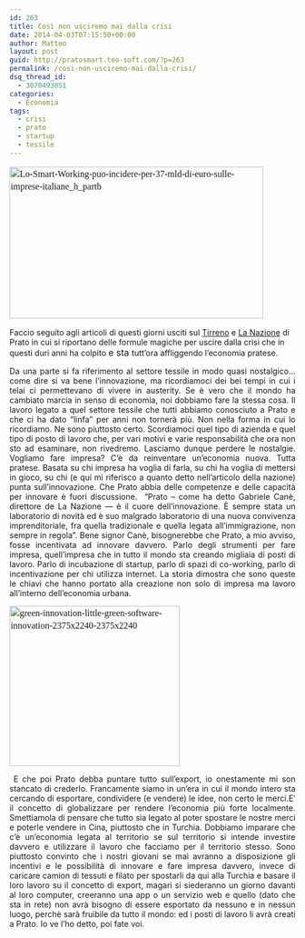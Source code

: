 ```yaml
---
id: 263
title: Così non usciremo mai dalla crisi
date: 2014-04-03T07:15:50+00:00
author: Matteo
layout: post
guid: http://pratosmart.teo-soft.com/?p=263
permalink: /cosi-non-usciremo-mai-dalla-crisi/
dsq_thread_id:
  - 3070493051
categories:
  - Economia
tags:
  - crisi
  - prato
  - startup
  - tessile
---
```

<p style="font-family: Times; font-style: normal; font-variant: normal; line-height: 22.399999618530273px; font-size: 16px;">
  <img class=" wp-image-265 alignleft" style="font-size: 16px;" alt="Lo-Smart-Working-puo-incidere-per-37-mld-di-euro-sulle-imprese-italiane_h_partb" src="http://pratosmart.teo-soft.com/wp-content/uploads/2014/04/Lo-Smart-Working-puo-incidere-per-37-mld-di-euro-sulle-imprese-italiane_h_partb.jpg" width="447" height="267" srcset="http://pratosmart.teo-soft.com/wp-content/uploads/2014/04/Lo-Smart-Working-puo-incidere-per-37-mld-di-euro-sulle-imprese-italiane_h_partb-300x179.jpg 300w, http://pratosmart.teo-soft.com/wp-content/uploads/2014/04/Lo-Smart-Working-puo-incidere-per-37-mld-di-euro-sulle-imprese-italiane_h_partb.jpg 638w" sizes="(max-width: 447px) 100vw, 447px" />
</p>

Faccio seguito agli articoli di questi giorni usciti sul <a title="Tirreno" href="http://iltirreno.gelocal.it/prato/cronaca/2014/03/28/news/il-futuro-e-high-tech-ma-non-senza-tessile-1.8940269" target="_blank">Tirreno</a> e <a title="La Nazione" href="http://www.lanazione.it/prato/cronaca/2014/04/02/1047446-forum-nazione-unicredit.shtml" target="_blank">La Nazione</a> di Prato in cui si riportano delle formule magiche per uscire dalla crisi che in questi duri anni ha colpito <span style="font-size: 16px;">e sta </span>tutt&#8217;ora affliggendo l&#8217;economia pratese.

<p style="text-align: justify;">
  Da una parte si fa riferimento al settore tessile in modo quasi nostalgico&#8230;come dire si va bene l&#8217;innovazione, ma ricordiamoci dei bei tempi in cui i telai ci permettevano di vivere in austerity. Se è vero che il mondo ha cambiato marcia in senso di economia, noi dobbiamo fare la stessa cosa. Il lavoro legato a quel settore tessile che tutti abbiamo conosciuto a Prato e che ci ha dato &#8220;linfa&#8221; per anni non tornerà più. Non nella forma in cui lo ricordiamo. Ne sono piuttosto certo. Scordiamoci quel tipo di azienda e quel tipo di posto di lavoro che, per vari motivi e varie responsabilità che ora non sto ad esaminare, non rivedremo. Lasciamo dunque perdere le nostalgie. Vogliamo fare impresa? C&#8217;è da reinventare un&#8217;economia nuova. Tutta pratese. Basata su chi impresa ha voglia di farla, su chi ha voglia di mettersi in gioco, su chi (e qui mi riferisco a quanto detto nell&#8217;articolo della nazione) punta sull&#8217;innovazione. Che Prato abbia delle competenze e delle capacità per innovare è fuori discussione.  &#8220;Prato &#8211; come ha detto Gabriele Canè, direttore de La Nazione — è il cuore dell’innovazione. È sempre stata un laboratorio di novità ed è suo malgrado laboratorio di una nuova convivenza imprenditoriale, fra quella tradizionale e quella legata all’immigrazione, non sempre in regola&#8221;. Bene signor Canè, bisognerebbe che Prato, a mio avviso, fosse incentivata ad innovare davvero. Parlo degli strumenti per fare impresa, quell&#8217;impresa che in tutto il mondo sta creando migliaia di posti di lavoro. Parlo di incubazione <!--more-->di startup, parlo di spazi di co-working, parlo di incentivazione per chi utilizza internet. La storia dimostra che sono queste le chiavi che hanno portato alla creazione non solo di impresa ma lavoro all&#8217;interno dell&#8217;economia urbana.
</p>

<img class="alignright size-medium wp-image-264" style="font-family: Times; font-style: normal; font-variant: normal; line-height: 22.399999618530273px; font-size: 16px;" alt="green-innovation-little-green-software-innovation-2375x2240-2375x2240" src="http://pratosmart.teo-soft.com/wp-content/uploads/2014/04/green-innovation-little-green-software-innovation-2375x2240-2375x2240-300x282.jpg" width="300" height="282" />

<p style="text-align: justify;">
   E che poi Prato debba puntare tutto sull&#8217;export, io onestamente mi son stancato di crederlo. Francamente siamo in un&#8217;era in cui il mondo intero sta cercando di esportare, condividere (e vendere) le idee, non certo le merci.E&#8217; il concetto di globalizzare per rendere l&#8217;economia più forte localmente. Smettiamola di pensare che tutto sia legato al poter spostare le nostre merci e poterle vendere in Cina, piuttosto che in Turchia. Dobbiamo imparare che c&#8217;è un&#8217;economia legata al territorio se sul territorio si intende investire davvero e utilizzare il lavoro che facciamo per il territorio stesso. Sono piuttosto convinto che i nostri giovani se mai avranno a disposizione gli incentivi e le possibilità di innovare e fare impresa davvero, invece di caricare camion di tessuti e filato per spostarli da qui alla Turchia e basare il loro lavoro su il concetto di export, magari si siederanno un giorno davanti al loro computer, creeranno una app o un servizio web e quello (dato che sta in rete) non avrà bisogno di essere esportato da nessuno e in nessun luogo, perchè sarà fruibile da tutto il mondo: ed i posti di lavoro li avrà creati a Prato. Io ve l&#8217;ho detto, poi fate voi.
</p>